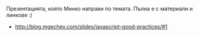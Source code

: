 Презентацията, която Минко направи по темата.
Пълна е с материали и линкове :)

- http://blog.mgechev.com/slides/javascript-good-practices/#1